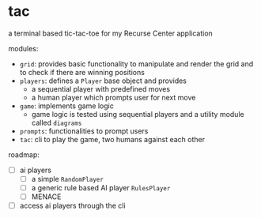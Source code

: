 # tac

a terminal based tic-tac-toe for my Recurse Center application

modules:
- `grid`: provides basic functionality to manipulate and render the grid and to check if there are winning positions
- `players`: defines a `Player` base object and provides
  - a sequential player with predefined moves
  - a human player which prompts user for next move
- `game`: implements game logic
  - game logic is tested using sequential players and a utility module called `diagrams`
- `prompts`: functionalities to prompt users
- `tac`: cli to play the game, two humans against each other

roadmap:
- [ ] ai players
  - [ ] a simple `RandomPlayer`
  - [ ] a generic rule based AI player `RulesPlayer`
  - [ ] MENACE
- [ ] access ai players through the cli
